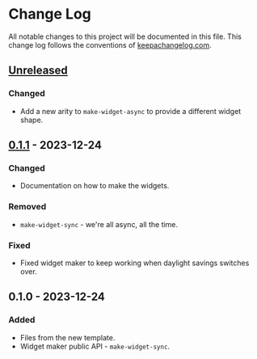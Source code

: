 # Change Log
All notable changes to this project will be documented in this file. This change log follows the conventions of [keepachangelog.com](http://keepachangelog.com/).

## [Unreleased]
### Changed
- Add a new arity to `make-widget-async` to provide a different widget shape.

## [0.1.1] - 2023-12-24
### Changed
- Documentation on how to make the widgets.

### Removed
- `make-widget-sync` - we're all async, all the time.

### Fixed
- Fixed widget maker to keep working when daylight savings switches over.

## 0.1.0 - 2023-12-24
### Added
- Files from the new template.
- Widget maker public API - `make-widget-sync`.

[Unreleased]: https://sourcehost.site/your-name/ifeval/compare/0.1.1...HEAD
[0.1.1]: https://sourcehost.site/your-name/ifeval/compare/0.1.0...0.1.1
